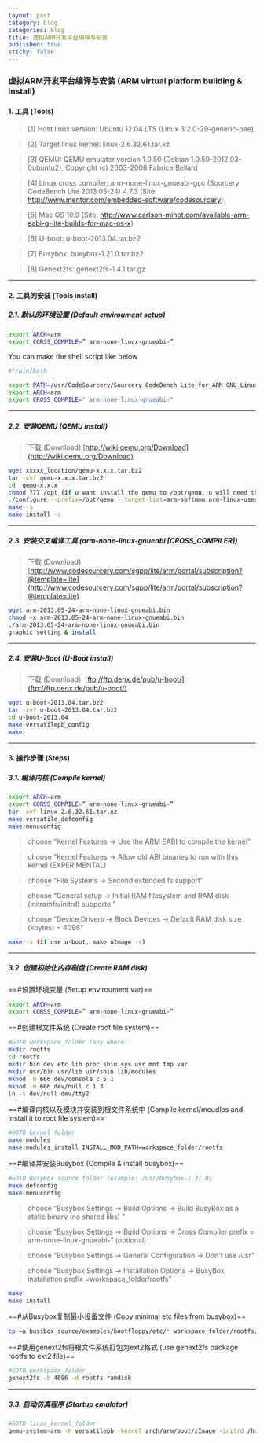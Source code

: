 ```yaml
---
layout: post
category: blog
categories: blog
title: 虚拟ARM开发平台编译与安装
published: true
sticky: false
---
```


### 虚拟ARM开发平台编译与安装 (ARM virtual platform building & install)

#### 1. 工具 (Tools)

>[1] Host linux version: Ubuntu 12.04 LTS (Linux 3.2.0-29-generic-pae)

>[2] Target linux kernel: linux-2.6.32.61.tar.xz

>[3] QEMU: QEMU emulator version 1.0.50 (Debian 1.0.50-2012.03-0ubuntu2), Copyright (c) 2003-2008 Fabrice Bellard

>[4] Linux cross compiler: arm-none-linux-gnueabi-gcc (Sourcery CodeBench Lite 2013.05-24) 4.7.3 (Site: http://www.mentor.com/embedded-software/codesourcery)

>[5] Mac OS 10.9 (Site: http://www.carlson-minot.com/available-arm-eabi-g-lite-builds-for-mac-os-x)

>[6] U-boot: u-boot-2013.04.tar.bz2

>[7] Busybox: busybox-1.21.0.tar.bz2

>[8] Genext2fs: genext2fs-1.4.1.tar.gz


- - -

#### 2. 工具的安装 (Tools install)

##### 2.1. 默认的环境设置 (Default enviroument setup)

```bash
export ARCH=arm
export CORSS_COMPILE=” arm-none-linux-gnueabi-”
```

You can make the shell script like below

```bash
#!/bin/bash

export PATH=/usr/CodeSourcery/Sourcery_CodeBench_Lite_for_ARM_GNU_Linux/bin/:/usr/u-boot-2013.04/tools/:$PATH
export ARCH=arm
export CROSS_COMPILE=" arm-none-linux-gnueabi-"
```

- - -

##### 2.2. 安装QEMU (QEMU install)

> 下载 (Download) [http://wiki.qemu.org/Download](http://wiki.qemu.org/Download)

```bash
wget xxxxx_location/qemu-x.x.x.tar.bz2
tar -xvf qemu-x.x.x.tar.bz2
cd  qemu-x.x.x
chmod 777 /opt (if u want install the qemu to /opt/qemu, u will need this operation)
./configure --prefix=/opt/qemu --target-list=arm-softmmu,arm-linux-user –enable-debug
make -s
make install -s
```

- - -

##### 2.3. 安装交叉编译工具 (arm-none-linux-gnueabi [CROSS_COMPILER])

> 下载 (Download) [http://www.codesourcery.com/sgpp/lite/arm/portal/subscription?@template=lite](http://www.codesourcery.com/sgpp/lite/arm/portal/subscription?@template=lite)

```bash
wget arm-2013.05-24-arm-none-linux-gnueabi.bin
chmod +x arm-2013.05-24-arm-none-linux-gnueabi.bin
./arm-2013.05-24-arm-none-linux-gnueabi.bin
graphic setting & install
```

- - -

##### 2.4. 安装U-Boot (U-Boot install)

> 下载 (Download) &nbsp;[ftp://ftp.denx.de/pub/u-boot/](ftp://ftp.denx.de/pub/u-boot/)

```bash
wget u-boot-2013.04.tar.bz2
tar -xvf u-boot-2013.04.tar.bz2
cd u-boot-2013.04
make versatilepb_config
make
```
- - -

#### 3. 操作步骤 (Steps)
##### 3.1. 编译内核 (Compile kernel)

```bash
export ARCH=arm
export CORSS_COMPILE=” arm-none-linux-gnueabi-”
tar -xvf linux-2.6.32.61.tar.xz
make versatile_defconfig
make menuconfig
```

> choose “Kernel Features → Use the ARM EABI to compile the kernel”

> choose “Kernel Features → Allow old ABI binaries to run with this kernel (EXPERIMENTAL)

> choose “File Systems → Second extended fs support”

> choose “General setup → Initial RAM filesystem and RAM disk (initramfs/initrd) supporte ”

> choose “Device Drivers → Block Devices → Default RAM disk size (kbytes)  = 4096”

```bash
make -s (if use u-boot, make uImage -s)
```

- - -

##### 3.2. 创建初始化内存磁盘 (Create RAM disk)

==#设置环境变量 (Setup enviroument var)==

```bash
export ARCH=arm
export CORSS_COMPILE=” arm-none-linux-gnueabi-”
```

==#创建根文件系统 (Create root file system)==

```bash
#GOTO workspace_folder (any where)
mkdir rootfs
cd rootfs
mkdir bin dev etc lib proc sbin sys usr mnt tmp var
mkdir usr/bin usr/lib usr/sbin lib/modules
mknod -m 666 dev/console c 5 1
mknod -m 666 dev/null c 1 3
ln -s dev/null dev/tty2
```

==#编译内核以及模块并安装到根文件系统中 (Compile kernel/moudles and install it to root file system)==

```bash
#GOTO kernel folder
make modules
make modules_install INSTALL_MOD_PATH=workspace_folder/rootfs
```

==#编译并安装Busybox (Compile & install busybox)==

```bash
#GOTO BusyBox source folder (example: /usr/busybox-1.21.0)
make defconfig
make menuconfig
```

> choose “Busybox Settings → Build Options → Build BusyBox as a static binary (no shared libs) ”

> choose “Busybox Settings → Build Options → Cross Compiler prefix = arm-none-linux-gnueabi-” (optional)

> choose “Busybox Settings → General Configuration → Don't use /usr”

> choose “Busybox Settings → Installation Options →  BusyBox installation prefix =workspace_folder/rootfs”


```bash
make
make install
```

==#从Busybox复制最小设备文件 (Copy minimal etc files from busybox)==

```bash
cp –a busibox_source/examples/bootfloppy/etc/* workspace_folder/rootfs/etc
```

==#使用genext2fs将根文件系统打包为ext2格式 (use genext2fs package rootfs to ext2 file)==

```bash
#GOTO workspace_folder
genext2fs -b 4096 -d rootfs ramdisk
```

- - -

##### 3.3. 启动仿真程序 (Startup emulator)

```bash
#GOTO linux_kernel_folder
qemu-system-arm -M versatilepb -kernel arch/arm/boot/zImage -initrd /home/axl/ramdisk -append "root=/dev/ram init=/linuxrc"
```
